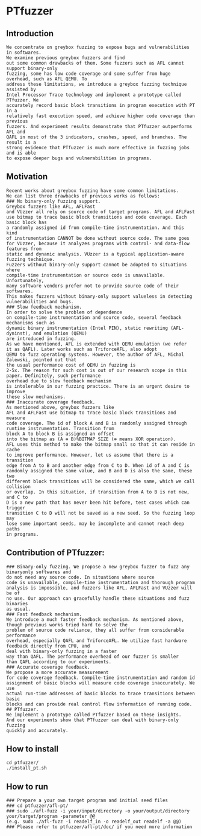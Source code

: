 # PTfuzzer

## Introduction
	We concentrate on greybox fuzzing to expose bugs and vulnerabilities in softwares. 
	We examine previous greybox fuzzers and find
	out some common drawbacks of them. Some fuzzers such as AFL cannot support binary-only
	fuzzing, some has low code coverage and some suffer from huge overhead, such as AFL QEMU. To
	address these limitations, we introduce a greybox fuzzing technique assisted by
	Intel Processor Trace technology and implement a prototype called PTfuzzer. We
	accurately record basic block transitions in program execution with PT in a
	relatively fast execution speed, and achieve higher code coverage than previous
	fuzzers. And experiment results demonstrate that PTfuzzer outperforms AFL and
	QAFL in most of the 3 indicators, crashes, speed, and branches. The result is a
	strong evidence that PTfuzzer is much more effective in fuzzing jobs and is able
	to expose deeper bugs and vulnerabilities in programs.
	
## Motivation
	Recent works about greybox fuzzing have some common limitations.
	We can list three drawbacks of previous works as follows:
	### No binary-only fuzzing support. 
	Greybox fuzzers like AFL, AFLFast
	and VUzzer all rely on source code of target programs. AFL and AFLFast
	use bitmap to trace basic block transitions and code coverage. Each basic block has
	a randomly assigned id from compile-time instrumentation. And this kind
	of instrumentation CANNOT be done without source code. The same goes
	for VUzzer, because it analyzes programs with control- and data-flow features from 
	static and dynamic analysis. VUzzer is a typical application-aware fuzzing technique.
	Fuzzers without binary-only support cannot be adopted to situations where
	compile-time instrumentation or source code is unavailable. Unfortunately,
	many software vendors prefer not to provide source code of their softwares.
	This makes fuzzers without binary-only support valueless in detecting vulnerabilities and bugs.
	### Slow feedback mechanism. 
	In order to solve the problem of dependence
	on compile-time instrumentation and source code, several feedback mechanisms such as 
	dynamic binary instrumentation (Intel PIN), static rewriting (AFL-dyninst), and emulation (QEMU) 
	are introduced in fuzzing.
	As we have mentioned, AFL is extended with QEMU emulation (we refer
	it as QAFL). Later works such as TriforceAFL, also adopt
	QEMU to fuzz operating systems. However, the author of AFL, Michal Zalewski, pointed out that 
	the usual performance cost of QEMU in fuzzing is
	2-5x. The reason for such cost is out of our research scope in this paper. Definitely, such performance 
	overhead due to slow feedback mechanism
	is intolerable in our fuzzing practice. There is an urgent desire to improve
	these slow mechanisms.
	### Inaccurate coverage feedback. 
	As mentioned above, greybox fuzzers like
	AFL and AFLFast use bitmap to trace basic block transitions and measure
	code coverage. The id of block A and B is randomly assigned through runtime instrumentation. Transition from 
	block A to block B is assigned an offset
	into the bitmap as (A ⊕ B)%BITMAP SIZE (⊕ means XOR operation).
	AFL uses this method to make the bitmap small so that it can reside in cache
	to improve performance. However, let us assume that there is a transition
	edge from A to B and another edge from C to D. When id of A and C is
	randomly assigned the same value, and B and D is also the same, these two
	different block transitions will be considered the same, which we call collision
	or overlap. In this situation, if transition from A to B is not new, and C to
	D is a new path that has never been hit before, test cases which can trigger
	transition C to D will not be saved as a new seed. So the fuzzing loop may
	lose some important seeds, may be incomplete and cannot reach deep paths
	in programs.
	
## Contribution of PTfuzzer:
	### Binary-only fuzzing. We propose a new greybox fuzzer to fuzz any binaryonly softwares and 
	do not need any source code. In situations where source
	code is unavailable, compile-time instrumentation and thorough program
	analysis is impossible, and fuzzers like AFL, AFLFast and VUzzer will be of
	no use. Our approach can gracefully handle these situations and fuzz binaries
	as usual.
	### Fast feedback mechanism. 
	We introduce a much faster feedback mechanism. As mentioned above, though previous works tried hard to solve the
	problem of source code reliance, they all suffer from considerable performance
	overhead, especially QAFL and TriforceAFL. We utilize fast hardware feedback directly from CPU, and 
	deal with binary-only fuzzing in a faster
	way than QAFL. The performance overhead of our fuzzer is smaller
	than QAFL according to our experiments.
	### Accurate coverage feedback. 
	We propose a more accurate measurement
	for code coverage feedback. Compile-time instrumentation and random id
	assignment of basic blocks will measure code coverage inaccurately. We use
	actual run-time addresses of basic blocks to trace transitions between basic
	blocks and can provide real control flow information of running code.
	## PTfuzzer. 
	We implement a prototype called PTfuzzer based on these insights.
	And our experiments show that PTfuzzer can deal with binary-only fuzzing
	quickly and accurately.

## How to install
	cd ptfuzzer/
	./install_pt.sh
	
## How to run
	### Prepare a your own target program and initial seed files
	### cd ptfuzzer/afl-pt/
	### sudo ./afl-fuzz -i your/input/directory -o your/output/directory your/target/program -parameter @@
	(e.g. sudo ./afl-fuzz -i readelf_in -o readelf_out readelf -a @@)
	### Please refer to ptfuzzer/afl-pt/doc/ if you need more information